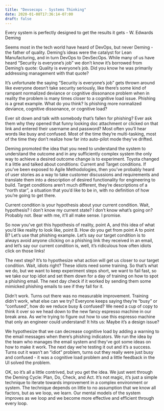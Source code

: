 ```yaml
---
title: "Devsecops - Systems Thinking"
date: 2020-01-08T17:36:14-07:00
draft: false
---
```


Every system is perfectly designed to get the results it gets - W. Edwards Deming

Seems most in the tech world have heard of DevOps, but never Deming - the father of quality. Deming’s ideas were the catalyst for Lean Manufacturing, and in turn DevOps to DevSecOps. While many of us have heard “Security is everyone’s job” we don’t know it’s borrowed from Deming’s quote: Quality is everyone’s job. Did you know he was primarily addressing management with that quote? 

It’s unfortunate the saying “Security is everyone’s job” gets thrown around like everyone doesn’t take security seriously, like there’s some kind of rampant normalized deviance or cognitive dissonance problem when in reality the problem is many times closer to a cognitive load issue. Phishing is a great example. What do you think? Is phishing more normalized deviance, cognitive dissonance, or cognitive load?

Ever sit down and talk with somebody that’s fallen for phishing? Ever ask them why they opened that funny looking doc attachment or clicked on that link and entered their username and password? Most often you’ll hear words like busy and confused. Most of the time they’re multi-tasking, most of the time they don’t realize how far into auto-pilot mode they’ve drifted. 

Deming promoted the idea that you need to understand the system to understand the outcome and in any sufficiently complex system the only way to achieve a desired outcome change is to experiment. Toyota changed it a little and talked about conditions: Current and Target conditions. If you’ve been exposed to Agile Methodologies, then you’ve probably heard of user stories as a way to take customer discussions and requirements and translate them into a description of desired functionality for engineering to build. Target conditions aren’t much different, they’re descriptions of a “north star”, a situation that you’d like to be in, with no definition of how you’re going to get there. 

Current condition is your hypothesis about your current condition. Wait, hypothesis? I don’t know my current state? I don’t know what’s going on? Probably not. Bear with me, it’ll all make sense. I promise. 

So now you’ve got this hypothesis of reality, point A, and this idea of what you’d like reality to look like, point B. How do you get from point A to point B? Let’s use that phishing example. Let’s say our target condition is to always avoid anyone clicking on a phishing link they received in an email, and let’s say our current condition is, well, it’s ridiculous how often idiots click on those links! 

The next step? It’s to hypothesize what action will get us closer to our target condition. Wait, idiots right? These idiots need some training. So that’s what we do, but we want to keep experiment steps short, we want to fail fast, so we take our top idiot and set them down for a day of training on how to spot a phishing email. The next day check if it worked by sending them some mimicked phishing emails to see if they fall for it. 

Didn’t work. Turns out there was no measurable improvement. Training didn’t work, what else can we try? Everyone keeps saying they’re “busy” or “confused”, how do we reduce busy & confused? We need a cup of copy to think it over so we head down to the new fancy espresso machine in our break area. As we’re trying to figure out how to use this espresso machine that only an engineer could understand! It hits us: Maybe it’s a design issue?

We hypothesize that we can decrease cognitive load by adding a warning to the email messages when there’s phishing indicators. We run the idea by the team who manages the email system and they’ve got some ideas on how to make it work. The next day we’re testing it out and it’s a success. Turns out it wasn’t an “idiot” problem, turns out they really were just busy and confused - it was a cognitive load problem and a little feedback in the UI solved the problem.

OK, so it’s all a little contrived, but you get the idea. We just went through the Deming Cycle: Plan, Do, Check, and Act. It’s not magic, it’s just a simple technique to iterate towards improvement in a complex environment or system. The technique depends on little to no assumption that we know all factors, but as we loop, we learn. Our mental models of the system improves as we loop and we become more effective and efficient through every loop.

